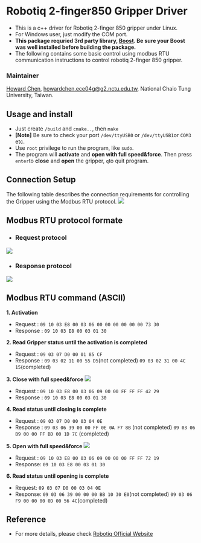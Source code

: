 # Robotiq 2-finger850 Gripper Driver
- This is a c++ driver for Robotiq 2-finger 850 gripper under Linux.
- For Windows user, just modify the COM port.
- **This package requried 3rd party library, [Boost](http://www.boost.org/). Be sure your Boost was well installed before building the package.**
- The following contains some basic control using modbus RTU communication instructions to control robotiq 2-finger 850 gripper.

### Maintainer
[Howard Chen](https://github.com/s880367), <howardchen.ece04g@g2.nctu.edu.tw>, National Chaio Tung University, Taiwan.

## Usage and install
- Just create ```/build``` and ```cmake..```, then ```make```
- **[Note]** Be sure to check your port ```/dev/ttyUSB0``` or ```/dev/ttyUSB1```or ```COM3``` etc.
- Use ```root``` privilege to run the program, like ```sudo```.
- The program will **activate** and **open with full speed&force**. Then press ```enter```to **close** and **open** the gripper, ```q```to quit program.
## Connection Setup
The following table describes the connection requirements for controlling the Gripper using the Modbus RTU protocol.
![](https://i.imgur.com/7XRRGiJ.png)



## Modbus RTU protocol formate

- ### Request protocol
![](https://i.imgur.com/FqRcyjN.png)

- ### Response protocol
![](https://i.imgur.com/NnFiwNh.png)

## Modbus RTU command (ASCII)
**1. Activation**
 - Request : ```09 10 03 E8 00 03 06 00 00 00 00 00 00 73 30```
 - Response : ```09 10 03 E8 00 03 01 30```

**2. Read Gripper status until the activation is completed**
- Request : ```09 03 07 D0 00 01 85 CF```
- Response :
```09 03 02 11 00 55 D5```(not completed)
 ```09 03 02 31 00 4C 15```(completed)


**3. Close with full speed&force**
![](https://i.imgur.com/BGpGFU3.png)

 - Request : ```09 10 03 E8 00 03 06 09 00 00 FF FF FF 42 29```
 - Response : ```09 10 03 E8 00 03 01 30```

**4. Read status until closing is complete**
- Request : ```09 03 07 D0 00 03 04 0E```
- Response :
```09 03 06 39 00 00 FF 0E 0A F7 8B``` (not completed)
```09 03 06 B9 00 00 FF BD 00 1D 7C``` (completed)

**5. Open with full speed&force**
![](https://i.imgur.com/gjrxzuq.png)
- Request : ```09 10 03 E8 00 03 06 09 00 00 00 FF FF 72 19```
- Response: ```09 10 03 E8 00 03 01 30```

**6. Read status until opening is complete**
- Request: ```09 03 07 D0 00 03 04 0E```
- Response:
```09 03 06 39 00 00 00 BB 10 30 E0```(not completed)
```09 03 06 F9 00 00 00 0D 00 56 4C```(completed)


## Reference
- For more details, please check [Robotiq Official Website](http://support.robotiq.com/pages/viewpage.action?pageId=5963876)
